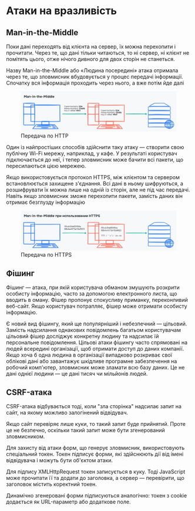 # Атаки на вразливість

## Man-in-the-Middle

Поки дані переходять від клієнта на сервер, їх можна перехопити і прочитати. Через те, що дані тільки читаються, то ні сервер, ні клієнт не помітять цього, отже нічого дивного для двох сторін не станеться.

Назву Man-in-the-Middle або «Людина посередині» атака отримала через те, що зловмисник вбудовується у процес передачі інформації. Спочатку вся інформація проходить через нього, а вже потім йде далі

<figure>
    <img src="./_images/attack-1.jpg" style="width: 700px" />
    <figcaption>Передача по HTTP</figcaption>
</figure>

Один із найпростіших способів здійснити таку атаку — створити свою публічну Wi-Fi мережу, наприклад, у кафе. У результаті користувач підключається до неї, і тепер зловмисник може бачити всі пакети, що пересилаються цією мережею.

Якщо використовується протокол HTTPS, між клієнтом та сервером встановлюється захищене з'єднання. Всі дані в ньому шифруються, а розшифрувати їх можна лише на одній із сторін, але не під час передачі. Навіть якщо зловмисник зможе перехопити пакети, замість даних він отримає безглузду інформацію

<figure>
    <img src="./_images/attack-2.jpg" style="width: 700px" />
    <figcaption>Передача по HTTPS</figcaption>
</figure>

## Фішинг

Фішинг — атака, при якій користувача обманом змушують розкрити особисту інформацію, часто за допомогою електронного листа, що вводить в оману. Фішер пропонує спокусливу приманку, переконливий веб-сайт. Якщо користувач потрапляє, фішер може отримати особисту інформацію.

Є новий вид фішингу, який ще популярніший і небезпечний — цільовий. Замість надсилання однакових повідомлень багатьом користувачам цільовий фішер досліджує конкретну людину та надсилає їй персональне повідомлення. Цільові атаки фішингу часто спрямовані на людей всередині організації, щоб отримати доступ до даних компанії. Якщо хоча б одна людина в організації випадково розкриває свої облікові дані або завантажує шкідливе програмне забезпечення на робочий комп'ютер, зловмисник може зламати всю базу даних. Це не дані однієї людини — це дані тисяч чи мільйонів людей.

## CSRF-атака

CSRF-атака відбувається тоді, коли "зла сторінка" надсилає запит на сайт, на якому можливо залогінений відвідувач.

Якщо сайт перевіряє лише куки, то такий запит буде прийнятий. Проте це не безпечно, оскільки такий запит може бути згенерований зловмисником.

Для захисту від атаки форм, що генерує зловмисник, використовують спеціальний токен. Токен підписує форми, які здійснюють дії від імені відвідувача і можуть бути об'єктом атаки.

Для підпису XMLHttpRequest токен записується в куку. Тоді JavaScript може прочитати її та додати до заголовка, а сервер — перевірити, що заголовок містить коректний токен.

Динамічно згенеровані форми підписуються аналогічно: токен з cookie додається як URL-параметр або додаткове поле.
